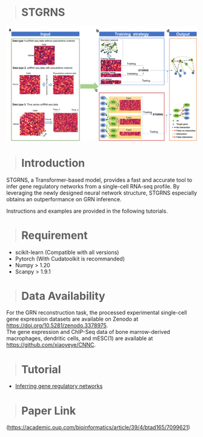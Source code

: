># STGRNS
![image](https://github.com/zhanglab-wbgcas/STGRNS/blob/main/Figure%201.jpg)

># Introduction

STGRNS, a Transformer-based model, provides a fast and accurate  tool to infer gene regulatory networks from a single-cell RNA-seq profile. 
By leveraging the newly designed neural network structure, 
STGRNS especially obtains an outperformance on GRN inference. 

Instructions and examples are provided in the following tutorials.

># Requirement

- scikit-learn (Compatible with all versions)
- Pytorch (With Cudatoolkit is recommanded)
- Numpy > 1.20
- Scanpy > 1.9.1

># Data Availability
For the GRN reconstruction task, the processed experimental single-cell gene expression datasets are available on Zenodo at  https://doi.org/10.5281/zenodo.3378975.  
The gene expression and ChIP-Seq data of bone marrow-derived macrophages, dendritic cells, and mESC(1) are available at https://github.com/xiaoyeye/CNNC. 


[//]: # (```)

># Tutorial
- [Inferring gene regulatory networks](https://github.com/zhanglab-wbgcas/STGRNS/blob/main/Tutorial.ipynb)



># Paper Link
(https://academic.oup.com/bioinformatics/article/39/4/btad165/7099621)




